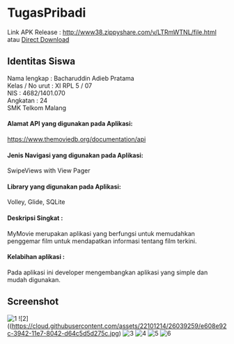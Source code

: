 # TugasPribadi
Link APK Release : http://www38.zippyshare.com/v/LTRmWTNL/file.html atau 
<a href="https://drive.google.com/uc?export=download&id=0B7Rqc7tOApluRGNVYnZ0SFFGb0E">Direct Download</a>

## Identitas Siswa
Nama lengkap    : Bacharuddin Adieb Pratama <br>
Kelas / No urut : XI RPL 5 / 07 <br>
NIS             : 4682/1401.070 <br>
Angkatan        : 24 <br>
SMK Telkom Malang <br>

#### Alamat API yang digunakan pada Aplikasi:
https://www.themoviedb.org/documentation/api

#### Jenis Navigasi yang digunakan pada Aplikasi:
 SwipeViews with View Pager

#### Library yang digunakan pada Aplikasi:
Volley, Glide, SQLite

#### Deskripsi Singkat :
MyMovie merupakan aplikasi yang berfungsi untuk memudahkan penggemar film untuk mendapatkan informasi tentang film terkini.

#### Kelabihan aplikasi :
Pada aplikasi ini developer mengembangkan aplikasi yang simple dan mudah digunakan.

## Screenshot
![1](https://cloud.githubusercontent.com/assets/22101214/26039258/e6068236-3942-11e7-86b2-0c32780505cc.jpg)
![2]((https://cloud.githubusercontent.com/assets/22101214/26039259/e608e92c-3942-11e7-8042-d64c5d5d275c.jpg)
![3](https://cloud.githubusercontent.com/assets/22101214/26039260/e609a6e6-3942-11e7-96c9-c506e04f6486.jpg)
![4](https://cloud.githubusercontent.com/assets/22101214/26039261/e60b71d8-3942-11e7-9c65-29b60ba697b8.jpg)
![5](https://cloud.githubusercontent.com/assets/22101214/26039262/e60eeb92-3942-11e7-9b03-ec162eb07a86.jpg)
![6](https://cloud.githubusercontent.com/assets/22101214/26039263/e6244afa-3942-11e7-8d7c-47c5a8608869.jpg)
